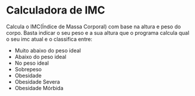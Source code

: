 # Calculadora de IMC

Calcula o IMC(Índice de Massa Corporal) com base na altura e peso do corpo. 
Basta indicar o seu peso e a sua altura que o programa calcula qual o seu imc atual e o classifica entre: 

* Muito abaixo do peso ideal
* Abaixo do peso ideal 
* No peso ideal
* Sobrepeso
* Obesidade
* Obesidade Severa
* Obesidade Mórbida
